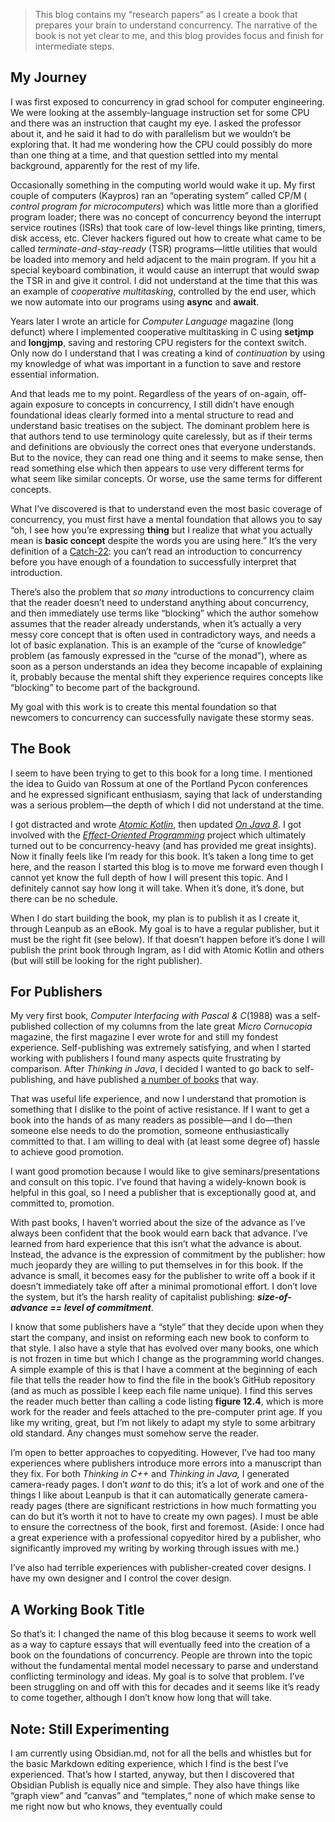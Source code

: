 > This blog contains my “research papers” as I create a book that prepares your brain to understand concurrency. The narrative of the book is not yet clear to me, and this blog provides focus and finish for intermediate steps.
## My Journey

I was first exposed to concurrency in grad school for computer engineering. We were looking at the assembly-language instruction set for some CPU and there was an instruction that caught my eye. I asked the professor about it, and he said it had to do with parallelism but we wouldn’t be exploring that. It had me wondering how the CPU could possibly do more than one thing at a time, and that question settled into my mental background, apparently for the rest of my life.

Occasionally something in the computing world would wake it up. My first couple of computers (Kaypros) ran an “operating system” called CP/M ( _control program for microcomputers_) which was little more than a glorified program loader; there was no concept of concurrency beyond the interrupt service routines (ISRs) that took care of low-level things like printing, timers, disk access, etc. Clever hackers figured out how to create what came to be called _terminate-and-stay-ready_ (TSR) programs—little utilities that would be loaded into memory and held adjacent to the main program. If you hit a special keyboard combination, it would cause an interrupt that would swap the TSR in and give it control. I did not understand at the time that this was an example of _cooperative multitasking_, controlled by the end user, which we now automate into our programs using **async** and **await**.

Years later I wrote an article for _Computer Language_ magazine (long defunct) where I implemented cooperative multitasking in C using **setjmp** and **longjmp**, saving and restoring CPU registers for the context switch. Only now do I understand that I was creating a kind of _continuation_ by using my knowledge of what was important in a function to save and restore essential information.

And that leads me to my point. Regardless of the years of on-again, off-again exposure to concepts in concurrency, I still didn’t have enough foundational ideas clearly formed into a mental structure to read and understand basic treatises on the subject. The dominant problem here is that authors tend to use terminology quite carelessly, but as if their terms and definitions are obviously the correct ones that everyone understands. But to the novice, they can read one thing and it seems to make sense, then read something else which then appears to use very different terms for what seem like similar concepts. Or worse, use the same terms for different concepts.

What I’ve discovered is that to understand even the most basic coverage of concurrency, you must first have a mental foundation that allows you to say “oh, I see how you’re expressing **thing** but I realize that what you actually mean is **basic concept** despite the words you are using here.” It’s the very definition of a [Catch-22](https://en.wikipedia.org/wiki/Catch-22_(logic)): you can’t read an introduction to concurrency before you have enough of a foundation to successfully interpret that introduction.

There’s also the problem that _so many_ introductions to concurrency claim that the reader doesn’t need to understand anything about concurrency, and then immediately use terms like “blocking” which the author somehow assumes that the reader already understands, when it’s actually a very messy core concept that is often used in contradictory ways, and needs a lot of basic explanation. This is an example of the “curse of knowledge” problem (as famously expressed in the “curse of the monad”), where as soon as a person understands an idea they become incapable of explaining it, probably because the mental shift they experience requires concepts like “blocking” to become part of the background.

My goal with this work is to create this mental foundation so that newcomers to concurrency can successfully navigate these stormy seas.

## The Book

I seem to have been trying to get to this book for a long time. I mentioned the idea to Guido van Rossum at one of the Portland Pycon conferences and he expressed significant enthusiasm, saying that lack of understanding was a serious problem—the depth of which I did not understand at the time.

I got distracted and wrote _[Atomic Kotlin](https://www.atomickotlin.com/)_, then updated _[On Java 8](https://www.onjava8.com/)_. I got involved with the _[Effect-Oriented Programming](https://github.com/EffectOrientedProgramming/book)_ project which ultimately turned out to be concurrency-heavy (and has provided me great insights). Now it finally feels like I’m ready for this book. It’s taken a long time to get here, and the reason I started this blog is to move me forward even though I cannot yet know the full depth of how I will present this topic. And I definitely cannot say how long it will take. When it’s done, it’s done, but there can be no schedule.

When I do start building the book, my plan is to publish it as I create it, through Leanpub as an eBook. My goal is to have a regular publisher, but it must be the right fit (see below). If that doesn’t happen before it’s done I will publish the print book through Ingram, as I did with Atomic Kotlin and others (but will still be looking for the right publisher).
## For Publishers

My very first book, _Computer Interfacing with Pascal & C_(1988) was a self-published collection of my columns from the late great _Micro Cornucopia_ magazine, the first magazine I ever wrote for and still my fondest experience. Self-publishing was extremely satisfying, and when I started working with publishers I found many aspects quite frustrating by comparison. After _Thinking in Java_, I decided I wanted to go back to self-publishing, and have published [a number of books](https://www.mindviewllc.com/bibliography/) that way.

That was useful life experience, and now I understand that promotion is something that I dislike to the point of active resistance. If I want to get a book into the hands of as many readers as possible—and I do—then someone else needs to do the promotion, someone enthusiastically committed to that. I am willing to deal with (at least some degree of) hassle to achieve good promotion.

I want good promotion because I would like to give seminars/presentations and consult on this topic. I’ve found that having a widely-known book is helpful in this goal, so I need a publisher that is exceptionally good at, and committed to, promotion.

With past books, I haven’t worried about the size of the advance as I’ve always been confident that the book would earn back that advance. I’ve learned from hard experience that this isn’t what the advance is about. Instead, the advance is the expression of commitment by the publisher: how much jeopardy they are willing to put themselves in for this book. If the advance is small, it becomes easy for the publisher to write off a book if it doesn’t immediately take off after a minimal promotional effort. I don’t love the system, but it’s the harsh reality of capitalist publishing: _**size-of-advance == level of commitment**_.

I know that some publishers have a “style” that they decide upon when they start the company, and insist on reforming each new book to conform to that style. I also have a style that has evolved over many books, one which is not frozen in time but which I change as the programming world changes. A simple example of this is that I have a comment at the beginning of each file that tells the reader how to find the file in the book’s GitHub repository (and as much as possible I keep each file name unique). I find this serves the reader much better than calling a code listing **figure 12.4**, which is more work for the reader and feels attached to the pre-computer print age. If you like my writing, great, but I’m not likely to adapt my style to some arbitrary old standard. Any changes must somehow serve the reader.

I’m open to better approaches to copyediting. However, I’ve had too many experiences where publishers introduce more errors into a manuscript than they fix. For both _Thinking in C++_ and _Thinking in Java,_ I generated camera-ready pages. I don’t _want_ to do this; it’s a lot of work and one of the things I like about Leanpub is that it can automatically generate camera-ready pages (there are significant restrictions in how much formatting you can do but it’s worth it not to have to create my own pages). I must be able to ensure the correctness of the book, first and foremost. (Aside: I once had a great experience with a professional copyeditor hired by a publisher, who significantly improved my writing by working through issues with me.)

I’ve also had terrible experiences with publisher-created cover designs. I have my own designer and I control the cover design.
## A Working Book Title

So that’s it: I changed the name of this blog because it seems to work well as a way to capture essays that will eventually feed into the creation of a book on the foundations of concurrency. People are thrown into the topic without the fundamental mental model necessary to parse and understand conflicting terminology and ideas. My goal is to solve that problem. I’ve been struggling on and off with this for decades and it seems like it’s ready to come together, although I don’t know how long that will take.
## Note: Still Experimenting

I am currently using Obsidian.md, not for all the bells and whistles but for the basic Markdown editing experience, which I find is the best I’ve experienced. That’s how I started, anyway, but then I discovered that Obsidian Publish is equally nice and simple.  They also have things like “graph view” and ”canvas” and “templates,“ none of which make sense to me right now but who knows, they eventually could

